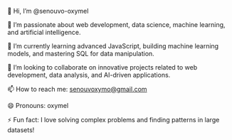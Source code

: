 👋 Hi, I’m @senouvo-oxymel

👀 I’m passionate about web development, data science, machine learning, and artificial intelligence.

🌱 I’m currently learning advanced JavaScript, building machine learning models, and mastering SQL for data manipulation.

💼 I’m looking to collaborate on innovative projects related to web development, data analysis, and AI-driven applications.

📫 How to reach me: senouvoxymo@gmail.com

😄 Pronouns: oxymel

⚡ Fun fact: I love solving complex problems and finding patterns in large datasets!


<!---
senouvo-oxymel/senouvo-oxymel is a ✨ special ✨ repository because its `README.md` (this file) appears on your GitHub profile.
You can click the Preview link to take a look at your changes.
--->
